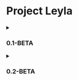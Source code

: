 # Project Leyla

<details>
<summary><h3>0.1-BETA</h3></summary>

<img align="left" width="800" src="https://user-images.githubusercontent.com/107635322/236846288-4e255cd1-b222-4f69-ba87-bd833774d1e1.gif">
 In the console, you can highlight the text you want to search. If you right-click on the selected text, a window will appear in which you need to select the "Search on perplexity.ai" item. Then a browser window will appear with your request for perplexity.ai </br></br></br></br></br></br></br></br></br></br>
</details>
 
 
<details></br>
<summary><h3>0.2-BETA</h3></summary>
add a window for perplexity.ai for comfortable use 
<img align="left" width="800" src="https://github.com/chiratsxki/ProjectLeyla/assets/107635322/387caf42-321b-4939-9444-01d793a7accf">
</details>

